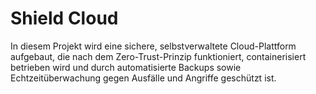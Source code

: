 # Shield Cloud
In diesem Projekt wird eine sichere, selbstverwaltete Cloud-Plattform aufgebaut, die nach dem Zero-Trust-Prinzip funktioniert, containerisiert betrieben wird und durch automatisierte Backups sowie Echtzeitüberwachung gegen Ausfälle und Angriffe geschützt ist.


